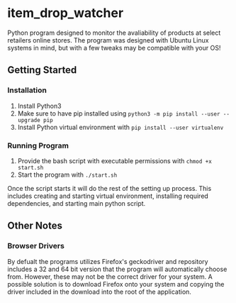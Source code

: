 # item_drop_watcher

Python program designed to monitor the avaliability of products at select retailers online stores. The program was designed with Ubuntu Linux systems in mind, but with a few tweaks may be compatible with your OS!

## Getting Started
### Installation

1. Install Python3
2. Make sure to have pip installed using `python3 -m pip install --user --upgrade pip`
3. Install Python virtual environment with `pip install --user virtualenv`

### Running Program

1. Provide the bash script with executable permissions with `chmod +x start.sh`
2. Start the program with `./start.sh`

Once the script starts it will do the rest of the setting up process. This includes creating and starting virtual environment, installing required dependencies, and starting main python script.

## Other Notes
### Browser Drivers

By defualt the programs utilizes Firefox's  geckodriver and repository includes a 32 and 64 bit version that the program will automatically choose from. However, these may not be the correct driver for your system. A possible solution is to download Firefox onto your system and copying the driver included in the download into the root of the application.

